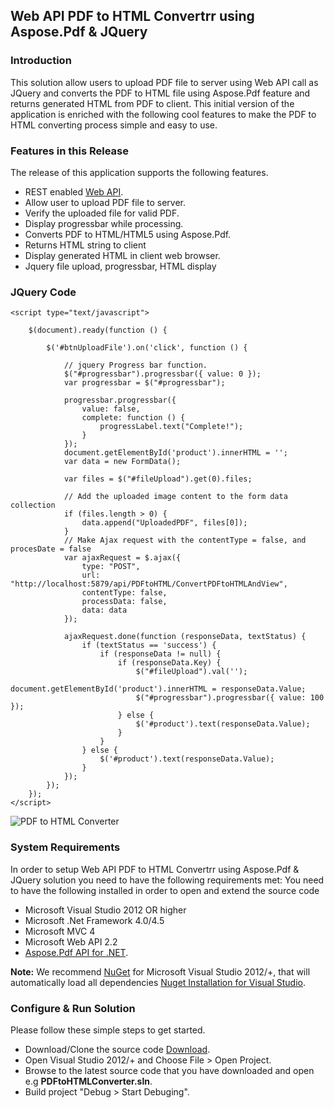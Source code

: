 ## Web API PDF to HTML Convertrr using Aspose.Pdf & JQuery

### Introduction
This solution allow users to upload PDF file to server using Web API call as JQuery and converts the PDF to HTML file using Aspose.Pdf feature and returns generated HTML from PDF to client. This initial version of the application is enriched with the following cool features to make the PDF to HTML converting process simple and easy to use.

### Features in this Release
The release of this application supports the following features.
* REST enabled [Web API](http://www.asp.net/web-api).
* Allow user to upload PDF file to server.
* Verify the uploaded file for valid PDF.
* Display progressbar while processing.
* Converts PDF to HTML/HTML5 using Aspose.Pdf.
* Returns HTML string to client
* Display generated HTML in client web browser.
* Jquery file upload, progressbar, HTML display

### JQuery Code
    <script type="text/javascript">

        $(document).ready(function () {

            $('#btnUploadFile').on('click', function () {

                // jquery Progress bar function. 
                $("#progressbar").progressbar({ value: 0 });
                var progressbar = $("#progressbar");

                progressbar.progressbar({
                    value: false,
                    complete: function () {
                        progressLabel.text("Complete!");
                    }
                });
                document.getElementById('product').innerHTML = '';
                var data = new FormData();

                var files = $("#fileUpload").get(0).files;

                // Add the uploaded image content to the form data collection
                if (files.length > 0) {
                    data.append("UploadedPDF", files[0]);
                }
                // Make Ajax request with the contentType = false, and procesDate = false
                var ajaxRequest = $.ajax({
                    type: "POST",
                    url: "http://localhost:5879/api/PDFtoHTML/ConvertPDFtoHTMLAndView",
                    contentType: false,
                    processData: false,
                    data: data
                });

                ajaxRequest.done(function (responseData, textStatus) {
                    if (textStatus == 'success') {
                        if (responseData != null) {
                            if (responseData.Key) {
                                $("#fileUpload").val('');
                                document.getElementById('product').innerHTML = responseData.Value;
                                $("#progressbar").progressbar({ value: 100 });
                            } else {
                                $('#product').text(responseData.Value);
                            }
                        }
                    } else {
                        $('#product').text(responseData.Value);
                    }
                });
            });
        });
    </script>

![PDF to HTML Converter](http://picpaste.com/pics/PDFtoHTML-WZUDvGVj.1449754546.png)

### System Requirements
In order to setup Web API PDF to HTML Convertrr using Aspose.Pdf & JQuery solution you need to have the following requirements met:
You need to have the following installed in order to open and extend the source code
* Microsoft Visual Studio 2012 OR higher
* Microsoft .Net Framework 4.0/4.5
* Microsoft MVC 4
* Microsoft Web API 2.2
* [Aspose.Pdf API for .NET](http://www.aspose.com/.net/pdf-component.aspx).

**Note:** We recommend [NuGet](https://docs.nuget.org/consume/installing-nuget) for Microsoft Visual Studio 2012/+, that will automatically load all dependencies [Nuget Installation for Visual Studio](https://docs.nuget.org/consume/installing-nuget).

### Configure & Run Solution
Please follow these simple steps to get started.
* Download/Clone the source code [Download](https://github.com/MRizwanKhan/PDF_TO_HTML_ASPOSE_JQUERY).
* Open Visual Studio 2012/+ and Choose File > Open Project.
* Browse to the latest source code that you have downloaded and open e.g **PDFtoHTMLConverter.sln**.
* Build project "Debug > Start Debuging".
